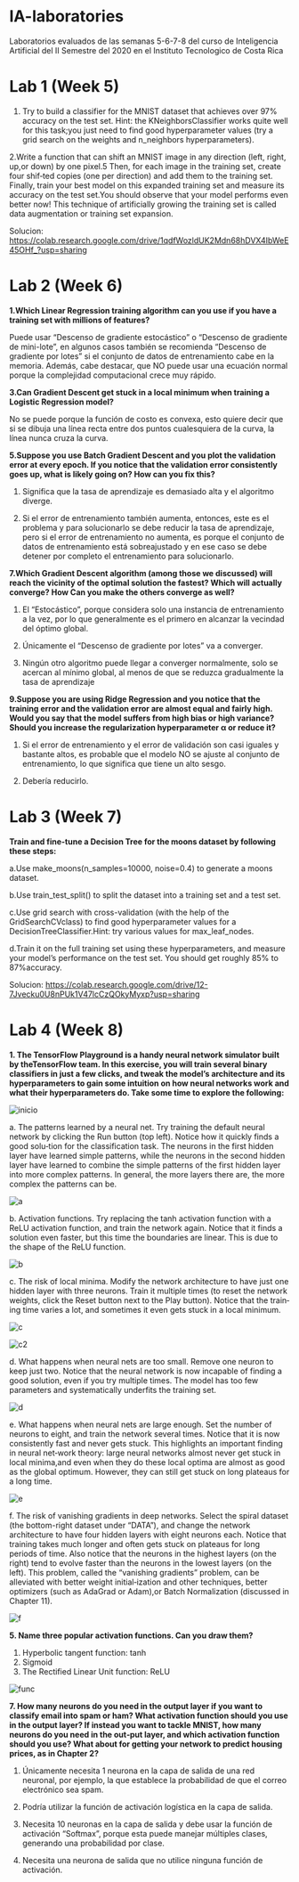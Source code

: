 # IA-laboratories
Laboratorios evaluados de las semanas 5-6-7-8 del curso de Inteligencia Artificial del II Semestre del 2020 en el Instituto Tecnologico de Costa Rica 

# Lab 1 (Week 5)

1. Try  to  build  a  classifier  for  the  MNIST  dataset  that  achieves  over 97%  accuracy on  the  test  set.  Hint:  the  KNeighborsClassifier  works  quite well  for  this  task;you  just  need  to  find  good  hyperparameter  values  (try a  grid  search  on  the weights and n_neighbors hyperparameters).
 
2.Write a function that can shift an MNIST image in any direction (left, right, up,or down) by one pixel.5 Then, for each image in the training set, create four shif‐ted copies (one per direction) and add them to the training set. Finally, train your best model on this expanded training set and measure its accuracy on the test set.You should observe that your model performs even better now! This technique of artificially  growing  the  training  set  is  called data  augmentation  or  training  set expansion.
 
Solucion: https://colab.research.google.com/drive/1qdfWozldUK2Mdn68hDVX4IbWeE45OHf_?usp=sharing

# Lab 2 (Week 6)

**1.Which  Linear  Regression  training  algorithm  can  you  use  if  you  have  a  training set with millions of features?**
 
Puede usar “Descenso de gradiente estocástico” o “Descenso de gradiente de mini-lote”, en algunos casos también se recomienda “Descenso de gradiente por lotes” si el conjunto de datos de entrenamiento cabe en la memoria. Además, cabe destacar, que NO puede usar una ecuación normal porque la complejidad computacional crece muy rápido.
 
**3.Can  Gradient  Descent  get  stuck  in  a  local  minimum  when  training  a  Logistic Regression model?**
 
No se puede porque la función de costo es convexa, esto quiere decir que si se dibuja una línea recta entre dos puntos cualesquiera de la curva, la línea nunca cruza la curva.
 
**5.Suppose  you  use  Batch  Gradient  Descent  and  you  plot  the  validation  error  at every  epoch.  If  you  notice  that  the  validation  error  consistently  goes  up, what  is likely going on? How can you fix this?**
 
1. Significa que la tasa de aprendizaje es demasiado alta y el algoritmo diverge. 
 
2. Si el error de entrenamiento también aumenta, entonces, este es el problema y para solucionarlo se debe reducir la tasa de aprendizaje, pero si el error de entrenamiento no aumenta, es porque el conjunto de datos de entrenamiento está sobreajustado y en ese caso se debe detener por completo el entrenamiento para solucionarlo.
 
**7.Which  Gradient  Descent  algorithm  (among  those  we  discussed)  will  reach  the vicinity  of  the  optimal  solution  the  fastest?  Which  will  actually converge?  How Can you make the others converge as well?**
 
1. El “Estocástico”, porque considera solo una instancia de entrenamiento a la vez, por lo que generalmente es el primero en alcanzar la vecindad del óptimo global. 
 
2. Únicamente el “Descenso de gradiente por lotes” va a converger.
 
3. Ningún otro algoritmo puede llegar a converger normalmente, solo se acercan al mínimo global, al menos de que se reduzca gradualmente la tasa de aprendizaje 
 
**9.Suppose  you  are  using  Ridge  Regression  and  you  notice  that  the  training error and the validation error are almost equal and fairly high. Would you say that the model suffers from high bias or high variance? Should you increase the regularization hyperparameter α or reduce it?**
 
1. Si el error de entrenamiento y el error de validación son casi iguales y bastante altos, es probable que el modelo NO se ajuste al conjunto de entrenamiento, lo que significa que tiene un alto sesgo. 
 
2. Debería reducirlo. 

# Lab 3 (Week 7)

**Train  and  fine-tune  a  Decision  Tree  for  the  moons  dataset  by  following  these steps:**

a.Use make_moons(n_samples=10000, noise=0.4) to generate a moons dataset.

b.Use train_test_split() to split the dataset into a training set and a test set.

c.Use  grid  search  with  cross-validation  (with  the  help  of  the  GridSearchCVclass)  to  find  good  hyperparameter  values  for  a  DecisionTreeClassifier.Hint: try various values for max_leaf_nodes.

d.Train  it  on  the  full  training  set  using  these  hyperparameters,  and  measure your model’s performance on the test set. You should get roughly 85% to 87%accuracy.

Solucion: https://colab.research.google.com/drive/12-7Jvecku0U8nPUk1V47lcCzQOkyMyxp?usp=sharing

# Lab 4 (Week 8)

**1. The  TensorFlow  Playground  is  a  handy  neural  network  simulator  built  by  theTensorFlow team. In this exercise, you will train several binary classifiers in just a few  clicks,  and  tweak  the  model’s  architecture  and  its  hyperparameters  to  gain some  intuition  on  how  neural  networks  work  and  what  their  hyperparameters do. Take some time to explore the following:**

![inicio](<./images/Inicio.PNG>) 

a. The patterns learned by a neural net. Try training the default neural network by clicking the Run button (top left). Notice how it quickly finds a good solu‐tion  for  the  classification  task.  The  neurons  in  the  first  hidden  layer  have learned  simple  patterns,  while  the  neurons  in  the  second  hidden  layer  have learned  to  combine  the  simple  patterns  of  the  first  hidden  layer  into  more complex patterns. In general, the more layers there are, the more complex the patterns can be.

![a](<./images/a.PNG>) 

b. Activation  functions.  Try  replacing  the  tanh  activation  function  with  a  ReLU activation function, and train the network again. Notice that it finds a solution even faster, but this time the boundaries are linear. This is due to the shape of the ReLU function.

![b](<./images/b.PNG>) 

c. The  risk  of  local  minima.  Modify  the  network  architecture  to  have  just  one hidden layer with three neurons. Train it multiple times (to reset the network weights, click the Reset button next to the Play button). Notice that the train‐ing time varies a lot, and sometimes it even gets stuck in a local minimum.

![c](<./images/c.PNG>)

![c2](<./images/c2.PNG>) 

d. What  happens  when  neural  nets  are  too  small.  Remove  one  neuron  to  keep just  two.  Notice  that  the  neural  network  is  now  incapable  of  finding  a  good solution,  even  if  you  try  multiple  times.  The  model  has  too  few  parameters and systematically underfits the training set.

![d](<./images/d.PNG>) 

e. What happens when neural nets are large enough. Set the number of neurons to eight, and train the network several times. Notice that it is now consistently fast and never gets stuck. This highlights an important finding in neural net‐work  theory:  large  neural  networks  almost  never  get  stuck  in  local  minima,and  even  when  they  do  these  local  optima  are  almost  as  good  as  the  global optimum. However, they can still get stuck on long plateaus for a long time.
 
![e](<./images/e.PNG>) 

f. The risk of vanishing gradients in deep networks. Select the spiral dataset (the bottom-right dataset under “DATA”), and change the network architecture to have  four  hidden  layers  with  eight  neurons  each.  Notice  that  training  takes much  longer  and  often  gets  stuck  on  plateaus  for  long  periods  of  time.  Also notice  that  the  neurons  in  the  highest  layers  (on  the  right)  tend  to  evolve faster than the neurons in the lowest layers (on the left). This problem, called the “vanishing gradients” problem, can be alleviated with better weight initial‐ization  and  other  techniques,  better  optimizers  (such  as  AdaGrad  or  Adam),or Batch Normalization (discussed in Chapter 11).

![f](<./images/f.PNG>) 

**5. Name three popular activation functions. Can you draw them?**
 
1. Hyperbolic tangent function: tanh
2. Sigmoid
3. The Rectified Linear Unit function: ReLU

![func](<./images/Activation functions.png>)

**7. How many neurons do you need in the output layer if you want to classify email into spam or ham? What activation function should you use in the output layer? If instead you want to tackle MNIST, how many neurons do you need in the out‐put layer, and which activation function should you use? What about for getting your network to predict housing prices, as in Chapter 2?**

1. Únicamente necesita 1 neurona en la capa de salida de una red neuronal, por ejemplo, la que establece la probabilidad de que el correo electrónico sea spam.
 
2. Podría utilizar la función de activación logística en la capa de salida.
 
3. Necesita 10 neuronas en la capa de salida y debe usar la función de activación “Softmax”, porque esta puede manejar múltiples clases, generando una probabilidad por clase.
 
4. Necesita una neurona de salida que no utilice ninguna función de activación.
